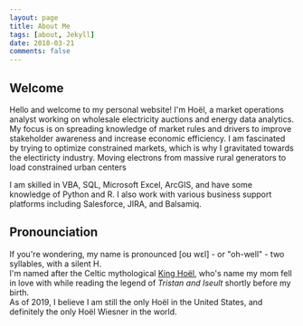 ```yaml
---
layout: page
title: About Me
tags: [about, Jekyll]
date: 2018-03-21
comments: false
---
```

    
## Welcome
Hello and welcome to my personal website! I'm Hoël, a market operations analyst working on wholesale electricity auctions and energy data analytics. My focus is on spreading knowledge of market rules and drivers to improve stakeholder awareness and increase economic efficiency. I am fascinated by trying to optimize constrained markets, which is why I gravitated towards the electiricty industry. Moving electrons from massive rural generators to load constrained urban centers 

I am skilled in VBA, SQL, Microsoft Excel, ArcGIS, and have some knowledge of Python and R. I also work with various business support platforms including Salesforce, JIRA, and Balsamiq. 

## Pronounciation
If you're wondering, my name is pronounced [oʊ wɛl] - or "oh-well" - two syllables, with a silent H.  
I'm named after the Celtic mythological [King Hoël](https://en.wikipedia.org/wiki/Hoel), who's name my mom fell in love with while reading the legend of *Tristan and Iseult* shortly before my birth.  
As of 2019, I believe I am still the only Hoël in the United States, and definitely the only Hoël Wiesner in the world. 


